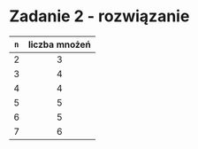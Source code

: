 # Zadanie 2 - rozwiązanie

| `n` | liczba mnożeń |
| :-: | :-----------: |
|  2  |       3       |
|  3  |       4       |
|  4  |       4       |
|  5  |       5       |
|  6  |       5       |
|  7  |       6       |
